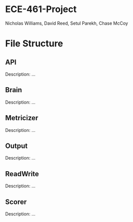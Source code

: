 # ECE-461-Project
Nicholas Williams, David Reed, Setul Parekh, Chase McCoy

# File Structure
## API
Description: ...

## Brain
Description: ...

## Metricizer
Description: ...

## Output
Description: ...

## ReadWrite
Description: ...

## Scorer
Description: ...
